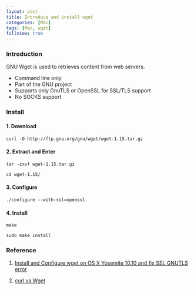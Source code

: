 ```yaml
---
layout: post
title: Introduce and install wget
categories: [Mac]
tags: [Mac, wget]
fullview: true
---
```

### Introduction
GNU Wget is used to retrieves content from web servers.

* Command line only
* Part of the GNU project
* Supports only GnuTLS or OpenSSL for SSL/TLS support
* No SOCKS support

### Install

#### 1. Download

	curl -O http://ftp.gnu.org/gnu/wget/wget-1.15.tar.gz
		
#### 2. Extract and Enter

	tar -zxvf wget-1.15.tar.gz
	
	cd wget-1.15/
	
#### 3. Configure

	./configure --with-ssl=openssl
	
#### 4. Install

	make

	sudo make install		


### Reference
1. [Install and Configure wget on OS X Yosemite 10.10 and fix SSL GNUTLS error](http://coolestguidesontheplanet.com/install-and-configure-wget-on-os-x/)

2. [curl vs Wget](http://daniel.haxx.se/docs/curl-vs-wget.html)